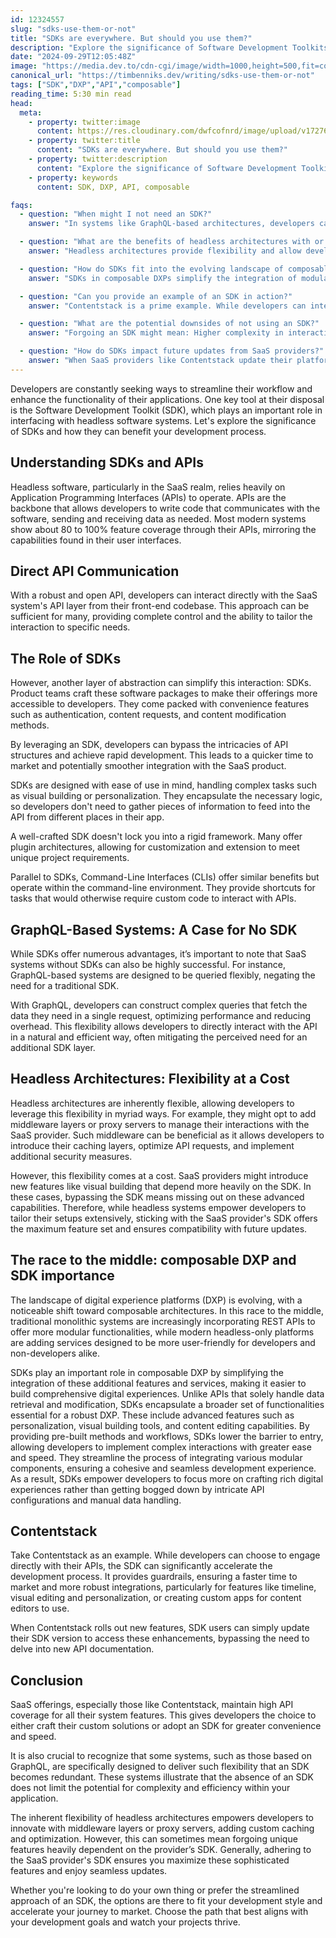 ```yaml
---
id: 12324557
slug: "sdks-use-them-or-not"
title: "SDKs are everywhere. But should you use them?"
description: "Explore the significance of Software Development Toolkits (SDKs) in modern development, their advantages, and when you might want to skip them. From enhancing productivity to integrating complex functionalities seamlessly, the right SDK can accelerate your projects. But what about GraphQL-based systems or the flexibility of headless architectures? Dive into the pros and cons to make an informed decision."
date: "2024-09-29T12:05:48Z"
image: "https://media.dev.to/cdn-cgi/image/width=1000,height=500,fit=cover,gravity=auto,format=auto/https://res.cloudinary.com/dwfcofnrd/image/upload/v1727615642/website/sdks.png"
canonical_url: "https://timbenniks.dev/writing/sdks-use-them-or-not"
tags: ["SDK","DXP","API","composable"]
reading_time: 5:30 min read
head:
  meta:
    - property: twitter:image
      content: https://res.cloudinary.com/dwfcofnrd/image/upload/v1727615642/website/sdks.png
    - property: twitter:title
      content: "SDKs are everywhere. But should you use them?"
    - property: twitter:description
      content: "Explore the significance of Software Development Toolkits (SDKs) in modern development, their advantages, and when you might want to skip them. From enhancing productivity to integrating complex functionalities seamlessly, the right SDK can accelerate your projects. But what about GraphQL-based systems or the flexibility of headless architectures? Dive into the pros and cons to make an informed decision."
    - property: keywords
      content: SDK, DXP, API, composable

faqs:
  - question: "When might I not need an SDK?"
    answer: "In systems like GraphQL-based architectures, developers can construct flexible and complex queries without needing an SDK. These systems are designed to optimize performance and reduce overhead naturally, making an SDK layer redundant."

  - question: "What are the benefits of headless architectures with or without SDKs?"
    answer: "Headless architectures provide flexibility and allow developers to create custom solutions, such as middleware to manage interactions or caching layers. However, using the provider’s SDK can offer maximum feature set, seamless updates, and simpler integration of new functionalities."

  - question: "How do SDKs fit into the evolving landscape of composable digital experience platforms (DXP)?"
    answer: "SDKs in composable DXPs simplify the integration of modular functionalities, such as personalization, visual building tools, and content editing. They provide pre-built workflows and methods, lowering barriers to developing comprehensive digital experiences and making the process more seamless and efficient."

  - question: "Can you provide an example of an SDK in action?"
    answer: "Contentstack is a prime example. While developers can interact directly with Contentstack’s APIs, its SDK accelerates development by providing guardrails and pre-built functions for features like visual editing and personalization. This ensures faster time to market and easy integration of new functionalities."

  - question: "What are the potential downsides of not using an SDK?"
    answer: "Forgoing an SDK might mean: Higher complexity in interacting directly with APIs. Missing out on advanced features that heavily depend on the SDK. More manual effort to update and integrate new features upon SaaS provider updates."

  - question: "How do SDKs impact future updates from SaaS providers?"
    answer: "When SaaS providers like Contentstack update their platforms, SDK users can often gain immediate access to new features by simply updating the SDK version. This avoids the need to manually adapt to new API changes, ensuring smooth and continuous functionality."
---
```


Developers are constantly seeking ways to streamline their workflow and enhance the functionality of their applications. One key tool at their disposal is the Software Development Toolkit (SDK), which plays an important role in interfacing with headless software systems. Let's explore the significance of SDKs and how they can benefit your development process.

## Understanding SDKs and APIs

Headless software, particularly in the SaaS realm, relies heavily on Application Programming Interfaces (APIs) to operate. APIs are the backbone that allows developers to write code that communicates with the software, sending and receiving data as needed. Most modern systems show about 80 to 100% feature coverage through their APIs, mirroring the capabilities found in their user interfaces.

## Direct API Communication

With a robust and open API, developers can interact directly with the SaaS system's API layer from their front-end codebase. This approach can be sufficient for many, providing complete control and the ability to tailor the interaction to specific needs.

## The Role of SDKs

However, another layer of abstraction can simplify this interaction: SDKs. Product teams craft these software packages to make their offerings more accessible to developers. They come packed with convenience features such as authentication, content requests, and content modification methods.

By leveraging an SDK, developers can bypass the intricacies of API structures and achieve rapid development. This leads to a quicker time to market and potentially smoother integration with the SaaS product.

SDKs are designed with ease of use in mind, handling complex tasks such as visual building or personalization. They encapsulate the necessary logic, so developers don't need to gather pieces of information to feed into the API from different places in their app.

A well-crafted SDK doesn't lock you into a rigid framework. Many offer plugin architectures, allowing for customization and extension to meet unique project requirements.

Parallel to SDKs, Command-Line Interfaces (CLIs) offer similar benefits but operate within the command-line environment. They provide shortcuts for tasks that would otherwise require custom code to interact with APIs.

## GraphQL-Based Systems: A Case for No SDK

While SDKs offer numerous advantages, it’s important to note that SaaS systems without SDKs can also be highly successful. For instance, GraphQL-based systems are designed to be queried flexibly, negating the need for a traditional SDK.

With GraphQL, developers can construct complex queries that fetch the data they need in a single request, optimizing performance and reducing overhead. This flexibility allows developers to directly interact with the API in a natural and efficient way, often mitigating the perceived need for an additional SDK layer.

## Headless Architectures: Flexibility at a Cost

Headless architectures are inherently flexible, allowing developers to leverage this flexibility in myriad ways. For example, they might opt to add middleware layers or proxy servers to manage their interactions with the SaaS provider. Such middleware can be beneficial as it allows developers to introduce their caching layers, optimize API requests, and implement additional security measures.

However, this flexibility comes at a cost. SaaS providers might introduce new features like visual building that depend more heavily on the SDK. In these cases, bypassing the SDK means missing out on these advanced capabilities. Therefore, while headless systems empower developers to tailor their setups extensively, sticking with the SaaS provider's SDK offers the maximum feature set and ensures compatibility with future updates.

## The race to the middle: composable DXP and SDK importance

The landscape of digital experience platforms (DXP) is evolving, with a noticeable shift toward composable architectures. In this race to the middle, traditional monolithic systems are increasingly incorporating REST APIs to offer more modular functionalities, while modern headless-only platforms are adding services designed to be more user-friendly for developers and non-developers alike.

SDKs play an important role in composable DXP by simplifying the integration of these additional features and services, making it easier to build comprehensive digital experiences. Unlike APIs that solely handle data retrieval and modification, SDKs encapsulate a broader set of functionalities essential for a robust DXP. These include advanced features such as personalization, visual building tools, and content editing capabilities. By providing pre-built methods and workflows, SDKs lower the barrier to entry, allowing developers to implement complex interactions with greater ease and speed. They streamline the process of integrating various modular components, ensuring a cohesive and seamless development experience. As a result, SDKs empower developers to focus more on crafting rich digital experiences rather than getting bogged down by intricate API configurations and manual data handling.

## Contentstack

Take Contentstack as an example. While developers can choose to engage directly with their APIs, the SDK can significantly accelerate the development process. It provides guardrails, ensuring a faster time to market and more robust integrations, particularly for features like timeline, visual editing and personalization, or creating custom apps for content editors to use.

When Contentstack rolls out new features, SDK users can simply update their SDK version to access these enhancements, bypassing the need to delve into new API documentation.

## Conclusion

SaaS offerings, especially those like Contentstack, maintain high API coverage for all their system features. This gives developers the choice to either craft their custom solutions or adopt an SDK for greater convenience and speed.

It is also crucial to recognize that some systems, such as those based on GraphQL, are specifically designed to deliver such flexibility that an SDK becomes redundant. These systems illustrate that the absence of an SDK does not limit the potential for complexity and efficiency within your application.

The inherent flexibility of headless architectures empowers developers to innovate with middleware layers or proxy servers, adding custom caching and optimization. However, this can sometimes mean forgoing unique features heavily dependent on the provider’s SDK. Generally, adhering to the SaaS provider's SDK ensures you maximize these sophisticated features and enjoy seamless updates.

Whether you're looking to do your own thing or prefer the streamlined approach of an SDK, the options are there to fit your development style and accelerate your journey to market. Choose the path that best aligns with your development goals and watch your projects thrive.